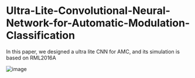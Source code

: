 # Ultra-Lite-Convolutional-Neural-Network-for-Automatic-Modulation-Classification

In this paper, we designed a ultra lite CNN for AMC, and its simulation is based on RML2016A

![image](https://user-images.githubusercontent.com/107237593/173318190-73914138-851e-4472-ad14-f9dfab9835f6.png)
